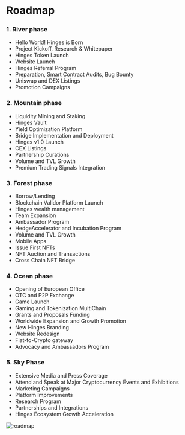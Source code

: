 # Roadmap


<!-- markdownlint-disable MD036 -->

### 1. River phase

* Hello World! Hinges is Born
* Project Kickoff, Research & Whitepaper
* Hinges Token Launch
* Website Launch
* Hinges Referral Program
* Preparation, Smart Contract Audits, Bug Bounty
* Uniswap and DEX Listings
* Promotion Campaigns

### 2. Mountain phase

* Liquidity Mining and Staking
* Hinges Vault
* Yield Optimization Platform
* Bridge Implementation and Deployment
* Hinges v1.0 Launch
* CEX Listings
* Partnership Curations
* Volume and TVL Growth
* Premium Trading Signals Integration

### 3. Forest phase

* Borrow/Lending
* Blockchain Validor Platform Launch
* Hinges wealth management
* Team Expansion
* Ambassador Program
* HedgeAccelerator and Incubation Program
* Volume and TVL Growth
* Mobile Apps
* Issue First NFTs
* NFT Auction and Transactions
* Cross Chain NFT Bridge

### 4. Ocean phase

* Opening of European Office
* OTC and P2P Exchange
* Game Launch
* Gaming and Tokenization MultiChain
* Grants and Proposals Funding
* Worldwide Expansion and Growth Promotion
* New Hinges Branding
* Website Redesign
* Fiat-to-Crypto gateway
* Advocacy and Ambassadors Program

### 5. Sky Phase

* Extensive Media and Press Coverage
* Attend and Speak at Major Cryptocurrency Events and Exhibitions
* Marketing Campaigns
* Platform Improvements
* Research Program
* Partnerships and Integrations
* Hinges Ecosystem Growth Acceleration

![roadmap](https://www.hedgeplus.io/images/roadmap.svg)
    



